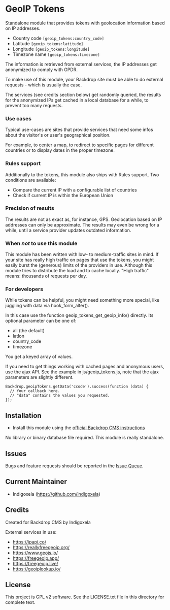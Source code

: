 # GeoIP Tokens

Standalone module that provides tokens with geolocation information based on
IP addresses.

- Country code `[geoip_tokens:country_code]`
- Latitude `[geoip_tokens:latitude]`
- Longitude `[geoip_tokens:longitude]`
- Timezone name `[geoip_tokens:timezone]`

The information is retrieved from external services, the IP addresses get 
anonymized to comply with GPDR.

To make use of this module, your Backdrop site must be able to do external
requests - which is usually the case.

The services (see credits section below) get randomly queried, the results for
the anonymized IPs get cached in a local database for a while, to prevent too
many requests.

### Use cases

Typical use-cases are sites that provide services that need some infos about
the visitor's or user's geographical position.

For example, to center a map, to redirect to specific pages for different 
countries or to display dates in the proper timezone.

### Rules support

Additionally to the tokens, this module also ships with Rules support.
Two conditions are available:

- Compare the current IP with a configurable list of countries
- Check if current IP is within the European Union

### Precision of results

The results are not as exact as, for instance, GPS. Geolocation based on IP
addresses can only be approximate. The results may even be wrong for a
while, until a service provider updates outdated information.

### When _not_ to use this module

This module has been written with low- to medium-traffic sites in mind. If your 
site has really high traffic on pages that use the tokens, you might easily 
burst the (generous) limits of the providers in use. Although this module tries 
to distribute the load and to cache locally. "High traffic" means: thousands of
requests per day.

### For developers

While tokens can be helpful, you might need something more special, like
juggling with data via hook_form_alter().

In this case use the function geoip_tokens_get_geoip_info() directly. Its
optional parameter can be one of:

- all (the default)
- latlon
- country_code
- timezone

You get a keyed array of values.

If you need to get things working with cached pages and anonymous users, use the
ajax API. See the example in js/geoip_tokens.js, note that the ajax
parameters are slightly different.

```
Backdrop.geoipTokens.getData('ccode').success(function (data) {
  // Your callback here.
  // "data" contains the values you requested.
});
```


## Installation

- Install this module using the
  [official Backdrop CMS instructions](https://backdropcms.org/guide/modules)

No library or binary database file required. This module is really
standalone.


## Issues

Bugs and feature requests should be reported in the
 [Issue Queue](https://github.com/backdrop-contrib/geoip_tokens/issues).


## Current Maintainer

- Indigoxela (https://github.com/indigoxela)


## Credits

Created for Backdrop CMS by Indigoxela

External services in use:

- https://ipapi.co/
- https://reallyfreegeoip.org/
- https://www.geojs.io/
- https://freegeoip.app/
- https://freegeoip.live/
- https://geoiplookup.io/


## License

This project is GPL v2 software. See the LICENSE.txt file in this directory for complete text.
